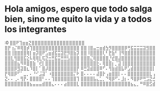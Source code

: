 # Hola amigos, espero que todo salga bien, sino me quito la vida y a todos los integrantes
:0
⣿⣿⠟⢹⣶⣶⣝⣿⣿⣿⣿⣿⣿⣿⣿⣿⣿⣿⣿⣿⣿⣿⣿⣿ ⣿⡟⢰⡌⠿⢿⣿⡾⢹⣿⣿⣿⣿⣿⣿⣿⣿⣿⣿⣿⣿⣿⣿⣿ ⣿⣿⢸⣿⣤⣒⣶⣾⣳⡻⣿⣿⣿⣿⡿⢛⣯⣭⣭⣭⣽⣻⣿⣿ ⣿⣿⢸⣿⣿⣿⣿⢿⡇⣶⡽⣿⠟⣡⣶⣾⣯⣭⣽⣟⡻⣿⣷⡽ ⣿⣿⠸⣿⣿⣿⣿⢇⠃⣟⣷⠃⢸⠻⣿⣿⣿⣿⣿⣿⣿⣿⣿⣿ ⣿⣿⣇⢻⣿⣿⣯⣕⠧⢿⢿⣇⢯⣝⣒⣛⣯⣭⣛⣛⣣⣿⣿⣿ ⣿⣿⣿⣌⢿⣿⣿⣿⣿⡘⣞⣿⣼⣿⣿⣿⣿⣿⣿⣿⣿⣿⣿⣿ ⣿⣿⣿⣿⣦⠻⠿⣿⣿⣷⠈⢞⡇⣿⣿⣿⣿⣿⣿⣿⣿⣿⣿⣿ ⣿⣿⣿⣿⣿⣗⠄⢿⣿⣿⡆⡈⣽⢸⣿⣿⣿⣿⣿⣿⣿⣿⣿⣿ ⣿⣿⣿⡿⣻⣽⣿⣆⠹⣿⡇⠁⣿⡼⣿⣿⣿⣿⣿⣿⣿⣿⣿⡟ ⠿⣛⣽⣾⣿⣿⠿⠋⠄⢻⣷⣾⣿⣧⠟⣡⣾⣿⣿⣿⣿⣿⣿⡇ ⡟⢿⣿⡿⠋⠁⣀⡀⠄⠘⠊⣨⣽⠁⠰⣿⣿⣿⣿⣿⣿⣿⡍⠗ ⣿⠄⠄⠄⠄⣼⣿⡗⢠⣶⣿⣿⡇⠄⠄⣿⣿⣿⣿⣿⣿⣿⣇⢠ ⣝⠄⠄⢀⠄⢻⡟⠄⣿⣿⣿⣿⠃⠄⠄⢹⣿⣿⣿⣿⣿⣿⣿⢹ ⣿⣿⣿⣿⣧⣄⣁⡀⠙⢿⡿⠋⠄⣸⡆⠄⠻⣿⡿⠟⢛⣩⣝⣚ ⣿⣿⣿⣿⣿⣿⣿⣿⣦⣤⣤⣤⣾⣿⣿⣄⠄⠄⠄⣴⣿⣿⣿⣇ ⣿⣿⣿⣿⣿⣿⣿⣿⣿⣿⣿⣿⣿⣿⣿⣿⣦⣄⡀⠛⠿⣿⣫⣾
